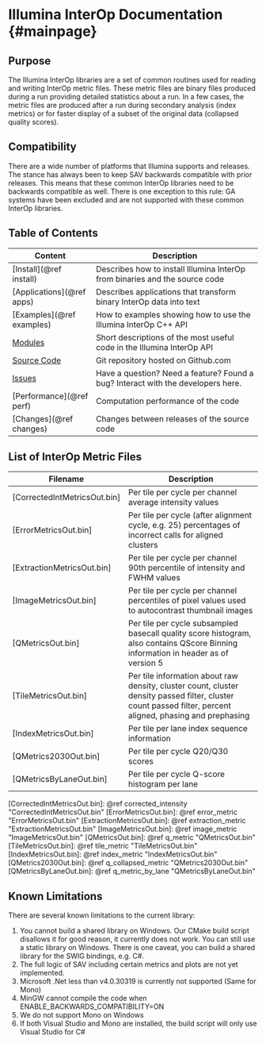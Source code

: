 Illumina InterOp Documentation                         {#mainpage}
==============================

Purpose
-------

The Illumina InterOp libraries are a set of common routines used for reading and writing InterOp metric files.  These
metric files are binary files produced during a run providing detailed statistics about a run.  In a few cases, the 
metric files are produced after a run during secondary analysis (index metrics) or for faster display of a subset of 
the original data (collapsed quality scores).

Compatibility
-------------

There are a wide number of platforms that Illumina supports and releases.  The stance has always been to keep SAV 
backwards compatible with prior releases.  This means that these common InterOp libraries need to be backwards 
compatible as well.  There is one exception to this rule: GA systems have been excluded and are not supported with 
these common InterOp libraries.

Table of Contents
-----------------

| Content                       | Description                                                                          |
| ----------------------------- | -------------------------------------------------------------------------------------|
| [Install](@ref install)       | Describes how to install Illumina InterOp from binaries and the source code          |
| [Applications](@ref apps)     | Describes applications that transform binary InterOp data into text                  |
| [Examples](@ref examples)     | How to examples showing how to use the Illumina InterOp C++ API                      |
| [Modules](modules.html)       | Short descriptions of the most useful code in the Illumina InterOp API               |
| [Source Code]                 | Git repository hosted on Github.com                                                  |
| [Issues]                      | Have a question? Need a feature? Found a bug? Interact with the developers here.     |
| [Performance](@ref perf)      | Computation performance of the code                                                  |
| [Changes](@ref changes)       | Changes between releases of the source code                                          |

[Source Code]: https://github.com/Illumina/interop
[Issues]: https://github.com/Illumina/interop/issues

List of InterOp Metric Files
----------------------------

| Filename                      | Description                                                                                                                                                   |
| ----------------------------- | ------------------------------------------------------------------------------------------------------------------------------------------------------------- |
| [CorrectedIntMetricsOut.bin]  | Per tile per cycle per channel average intensity values                                                                                                       |
| [ErrorMetricsOut.bin]         | Per tile per cycle (after alignment cycle, e.g. 25) percentages of incorrect calls for aligned clusters                                                       |
| [ExtractionMetricsOut.bin]    | Per tile per cycle per channel 90th percentile of intensity and FWHM values                                                                                   |
| [ImageMetricsOut.bin]         | Per tile per cycle per channel percentiles of pixel values used to autocontrast thumbnail images                                                              |
| [QMetricsOut.bin]             | Per tile per cycle subsampled basecall quality score histogram, also contains QScore Binning information in header as of version 5                            |
| [TileMetricsOut.bin]          | Per tile information about raw density, cluster count, cluster density passed filter, cluster count passed filter, percent aligned, phasing and prephasing    |
| [IndexMetricsOut.bin]         | Per tile per lane index sequence information                                                                                                                  |
| [QMetrics2030Out.bin]         | Per tile per cycle Q20/Q30 scores                                                                                                                             |
| [QMetricsByLaneOut.bin]       | Per tile per cycle Q-score histogram per lane                                                                                                                 |

[CorrectedIntMetricsOut.bin]: @ref corrected_intensity "CorrectedIntMetricsOut.bin"
[ErrorMetricsOut.bin]: @ref error_metric "ErrorMetricsOut.bin"
[ExtractionMetricsOut.bin]: @ref extraction_metric "ExtractionMetricsOut.bin"
[ImageMetricsOut.bin]: @ref image_metric "ImageMetricsOut.bin"
[QMetricsOut.bin]: @ref q_metric "QMetricsOut.bin"
[TileMetricsOut.bin]: @ref tile_metric "TileMetricsOut.bin"
[IndexMetricsOut.bin]: @ref index_metric "IndexMetricsOut.bin"
[QMetrics2030Out.bin]: @ref q_collapsed_metric "QMetrics2030Out.bin"
[QMetricsByLaneOut.bin]: @ref q_metric_by_lane "QMetricsByLaneOut.bin"


Known Limitations
-----------------

There are several known limitations to the current library:

  1. You cannot build a shared library on Windows. Our CMake build script disallows it for good reason, it currently
     does not work. You can still use a static library on Windows. There is one caveat, you can build a shared
     library for the SWIG bindings, e.g. C#.
  2. The full logic of SAV including certain metrics and plots are not yet implemented.
  3. Microsoft .Net less than v4.0.30319 is currently not supported (Same for Mono)
  4. MinGW cannot compile the code when ENABLE_BACKWARDS_COMPATIBILITY=ON
  5. We do not support Mono on Windows
  6. If both Visual Studio and Mono are installed, the build script will only use Visual Studio for C#
